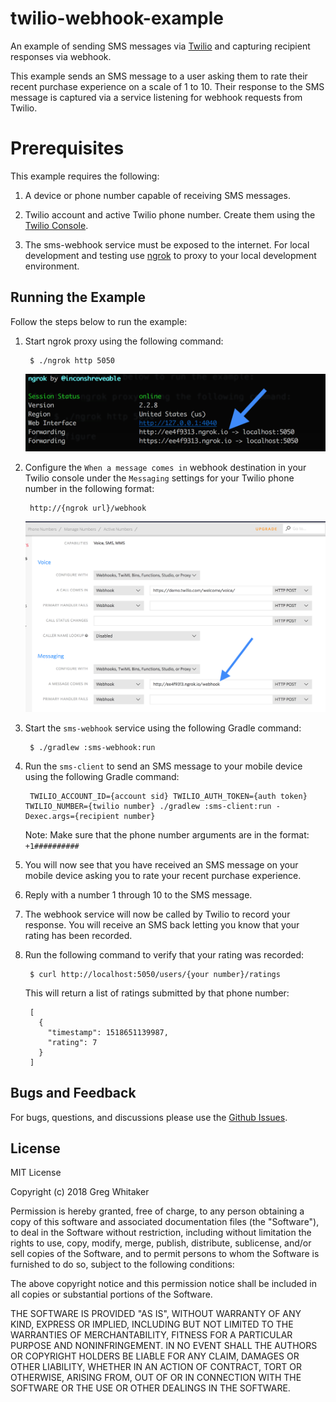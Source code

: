 # twilio-webhook-example
An example of sending SMS messages via [Twilio](https://www.twilio.com) and capturing recipient responses via webhook.

This example sends an SMS message to a user asking them to rate their recent purchase experience on a scale of 1 to 10. Their 
response to the SMS message is captured via a service listening for webhook requests from Twilio.

# Prerequisites
This example requires the following:

1. A device or phone number capable of receiving SMS messages.

2. Twilio account and active Twilio phone number. Create them using the [Twilio Console](https://www.twilio.com/console).

3. The sms-webhook service must be exposed to the internet. For local development and testing use [ngrok](https://ngrok.com/) to proxy to your local development environment.

## Running the Example
Follow the steps below to run the example:

1. Start ngrok proxy using the following command:

        $ ./ngrok http 5050
        
    ![ngrok](images/ngrok.png)
    
2. Configure the `When a message comes in` webhook destination in your Twilio console under the `Messaging` settings for your Twilio phone number in the following format:

        http://{ngrok url}/webhook
        
    ![ngrok](images/twilio_console.png)
         
3. Start the `sms-webhook` service using the following Gradle command:

        $ ./gradlew :sms-webhook:run
        
4. Run the `sms-client` to send an SMS message to your mobile device using the following Gradle command:

        TWILIO_ACCOUNT_ID={account sid} TWILIO_AUTH_TOKEN={auth token} TWILIO_NUMBER={twilio number} ./gradlew :sms-client:run -Dexec.args={recipient number}
        
    Note: Make sure that the phone number arguments are in the format: `+1##########`
    
5. You will now see that you have received an SMS message on your mobile device asking you to rate your recent purchase experience.

6. Reply with a number 1 through 10 to the SMS message.

7. The webhook service will now be called by Twilio to record your response. You will receive an SMS back letting you know that your rating has been recorded.

8. Run the following command to verify that your rating was recorded:

        $ curl http://localhost:5050/users/{your number}/ratings
        
    This will return a list of ratings submitted by that phone number:
    
        [
          {
            "timestamp": 1518651139987,
            "rating": 7
          }
        ]

## Bugs and Feedback
For bugs, questions, and discussions please use the [Github Issues](https://github.com/gregwhitaker/twilio-webhook-example/issues).

## License
MIT License

Copyright (c) 2018 Greg Whitaker

Permission is hereby granted, free of charge, to any person obtaining a copy
of this software and associated documentation files (the "Software"), to deal
in the Software without restriction, including without limitation the rights
to use, copy, modify, merge, publish, distribute, sublicense, and/or sell
copies of the Software, and to permit persons to whom the Software is
furnished to do so, subject to the following conditions:

The above copyright notice and this permission notice shall be included in all
copies or substantial portions of the Software.

THE SOFTWARE IS PROVIDED "AS IS", WITHOUT WARRANTY OF ANY KIND, EXPRESS OR
IMPLIED, INCLUDING BUT NOT LIMITED TO THE WARRANTIES OF MERCHANTABILITY,
FITNESS FOR A PARTICULAR PURPOSE AND NONINFRINGEMENT. IN NO EVENT SHALL THE
AUTHORS OR COPYRIGHT HOLDERS BE LIABLE FOR ANY CLAIM, DAMAGES OR OTHER
LIABILITY, WHETHER IN AN ACTION OF CONTRACT, TORT OR OTHERWISE, ARISING FROM,
OUT OF OR IN CONNECTION WITH THE SOFTWARE OR THE USE OR OTHER DEALINGS IN THE
SOFTWARE.